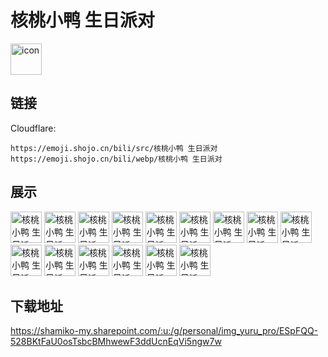 # 核桃小鸭 生日派对
<img src="https://emoji.shojo.cn/bili/src/核桃小鸭 生日派对/icon.png" width="50" height="50" alt="icon">

## 链接
Cloudflare:
```
https://emoji.shojo.cn/bili/src/核桃小鸭 生日派对
https://emoji.shojo.cn/bili/webp/核桃小鸭 生日派对
```
## 展示
<img src="https://emoji.shojo.cn/bili/src/核桃小鸭 生日派对/核桃小鸭 生日派对-好运加.png" width="50" height="50" alt="核桃小鸭 生日派对-好运加">
<img src="https://emoji.shojo.cn/bili/src/核桃小鸭 生日派对/核桃小鸭 生日派对-体重减.png" width="50" height="50" alt="核桃小鸭 生日派对-体重减">
<img src="https://emoji.shojo.cn/bili/src/核桃小鸭 生日派对/核桃小鸭 生日派对-学业加.png" width="50" height="50" alt="核桃小鸭 生日派对-学业加">
<img src="https://emoji.shojo.cn/bili/src/核桃小鸭 生日派对/核桃小鸭 生日派对-美丽加.png" width="50" height="50" alt="核桃小鸭 生日派对-美丽加">
<img src="https://emoji.shojo.cn/bili/src/核桃小鸭 生日派对/核桃小鸭 生日派对-爱情加.png" width="50" height="50" alt="核桃小鸭 生日派对-爱情加">
<img src="https://emoji.shojo.cn/bili/src/核桃小鸭 生日派对/核桃小鸭 生日派对-平安加.png" width="50" height="50" alt="核桃小鸭 生日派对-平安加">
<img src="https://emoji.shojo.cn/bili/src/核桃小鸭 生日派对/核桃小鸭 生日派对-头发加.png" width="50" height="50" alt="核桃小鸭 生日派对-头发加">
<img src="https://emoji.shojo.cn/bili/src/核桃小鸭 生日派对/核桃小鸭 生日派对-烂桃花减.png" width="50" height="50" alt="核桃小鸭 生日派对-烂桃花减">
<img src="https://emoji.shojo.cn/bili/src/核桃小鸭 生日派对/核桃小鸭 生日派对-便秘减.png" width="50" height="50" alt="核桃小鸭 生日派对-便秘减">
<img src="https://emoji.shojo.cn/bili/src/核桃小鸭 生日派对/核桃小鸭 生日派对-健康加.png" width="50" height="50" alt="核桃小鸭 生日派对-健康加">
<img src="https://emoji.shojo.cn/bili/src/核桃小鸭 生日派对/核桃小鸭 生日派对-快乐加.png" width="50" height="50" alt="核桃小鸭 生日派对-快乐加">
<img src="https://emoji.shojo.cn/bili/src/核桃小鸭 生日派对/核桃小鸭 生日派对-暴富加.png" width="50" height="50" alt="核桃小鸭 生日派对-暴富加">
<img src="https://emoji.shojo.cn/bili/src/核桃小鸭 生日派对/核桃小鸭 生日派对-失眠减.png" width="50" height="50" alt="核桃小鸭 生日派对-失眠减">
<img src="https://emoji.shojo.cn/bili/src/核桃小鸭 生日派对/核桃小鸭 生日派对-生日快乐.png" width="50" height="50" alt="核桃小鸭 生日派对-生日快乐">
<img src="https://emoji.shojo.cn/bili/src/核桃小鸭 生日派对/核桃小鸭 生日派对-烦恼减.png" width="50" height="50" alt="核桃小鸭 生日派对-烦恼减">

## 下载地址

https://shamiko-my.sharepoint.com/:u:/g/personal/img_yuru_pro/ESpFQQ-528BKtFaU0osTsbcBMhwewF3ddUcnEqVi5ngw7w